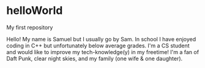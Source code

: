# helloWorld
My first repository

Hello! My name is Samuel but I usually go by Sam.
In school I have enjoyed coding in C++ but unfortunately below average grades.
I'm a CS student and would like to improve my tech-knowledge(y) in my freetime!
I'm a fan of Daft Punk, clear night skies, and my family (one wife & one daughter).
